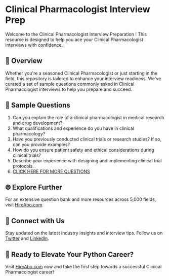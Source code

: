# Clinical Pharmacologist Interview Prep

Welcome to the Clinical Pharmacologist Interview Preparation ! This resource is designed to help you ace your Clinical Pharmacologist interviews with confidence.

## 🚀 Overview

Whether you're a seasoned Clinical Pharmacologist or just starting in the field, this repository is tailored to enhance your interview readiness. We've curated a set of sample questions commonly asked in Clinical Pharmacologist interviews to help you prepare and succeed.

## 📝 Sample Questions

1. Can you explain the role of a clinical pharmacologist in medical research and drug development?
2. What qualifications and experience do you have in clinical pharmacology?
3. Have you previously conducted clinical trials or research studies? If so, can you provide examples?
4. How do you ensure patient safety and ethical considerations during clinical trials?
5. Describe your experience with designing and implementing clinical trial protocols.
6. [CLICK HERE FOR MORE QUESTIONS](https://hireabo.com/job/2_3_31/Clinical%20Pharmacologist)

## 🌐 Explore Further

For an extensive question bank and more resources across 5,000 fields, visit [HireAbo.com](https://www.hireabo.com).

## 📱 Connect with Us

Stay updated on the latest industry insights and interview tips. Follow us on [Twitter](https://twitter.com/hireabo) and [LinkedIn](https://www.linkedin.com/in/hire-abo-3609972a8/).

## 🚀 Ready to Elevate Your Python Career?

Visit [HireAbo.com](https://www.hireabo.com) now and take the first step towards a successful Clinical Pharmacologist career!